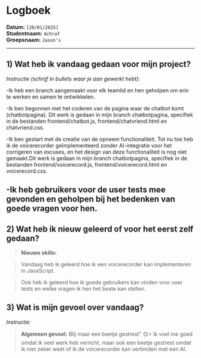 # Logboek

**Datum:** `[20/01/2025]`  
**Studentnaam:** `Achraf`  
**Groepsnaam:** `Jason's`

---

## 1) Wat heb ik vandaag gedaan voor mijn project?

_Instructie (schrijf in bullets waar je aan gewerkt hebt):_

-Ik heb een branch aangemaakt voor elk teamlid en hen geholpen om erin te werken en samen te ontwikkelen.

-Ik ben begonnen met het coderen van de pagina waar de chatbot komt (chatbotpagina). Dit werk is gedaan in mijn branch chatbotpagina, specifiek in de bestanden frontend/chatbot.js, frontend/chatvriend.html en chatvriend.css.

-Ik ben gestart met de creatie van de opneem functionaliteit. Tot nu toe heb ik de voicerecorder geïmplementeerd zonder AI-integratie voor het corrigeren van excuses, en het design van deze functionaliteit is nog niet gemaakt.Dit werk is gedaan in mijn branch chatbotpagina, specifiek in de bestanden frontend/voicerecord.js, frontend/voicerecord.html en voicerecord.css.

## -Ik heb gebruikers voor de user tests mee gevonden en geholpen bij het bedenken van goede vragen voor hen.

## 2) Wat heb ik nieuw geleerd of voor het eerst zelf gedaan?

> **Nieuwe skills:**

> Vandaag heb ik geleerd hoe ik een voicerecorder kan implementeren in JavaScript.

> Ook heb ik geleerd hoe ik goede gebruikers kan vinden voor user tests en welke vragen ik hen het beste kan stellen.

## 3) Wat is mijn gevoel over vandaag?

_Instructie:_

> **Algemeen gevoel:**
> Blij maar een beetje gestrest" 😊⚡
> Ik voel me goed omdat ik veel werk heb verricht, maar ook een beetje gestrest omdat ik niet zeker weet of ik de voicerecorder kan verbinden met een AI.
